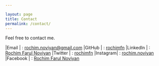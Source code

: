 ```yaml
---

layout: page
title: Contact
permalink: /contact/
---
```


Feel free to contact me.

|Email | : [rochim.noviyan@gmail.com](mailto:rochim.noviyan@gmail.com)
|GitHub | : [rochimfn](https://github.com/rochimfn)
|LinkedIn | : [Rochim Farul Noviyan](https://www.linkedin.com/in/rochim-farul-noviyan-421292164)
|Twitter | : [rochimfn](https://twitter.com/rochimfn)
|Instagram| : [rochim.noviyan](https://instagram.com/rochim.noviyan)
|Facebook | : [Rochim Farul Noviyan](https://www.facebook.com/rochim.farulnoviyan)
